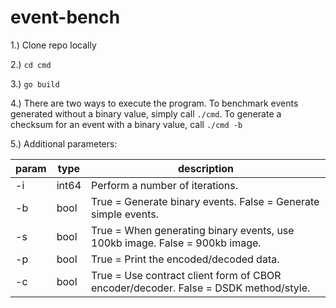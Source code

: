# event-bench
1.) Clone repo locally

2.) `cd cmd`

3.) `go build`

4.) There are two ways to execute the program. To benchmark events generated without a binary value, simply call `./cmd`.
To generate a checksum for an event with a binary value, call `./cmd -b`

5.) Additional parameters:

param | type | description
------|------|---------------------
-i | int64 | Perform a number of iterations.
-b | bool | True = Generate binary events. False = Generate simple events.
-s | bool | True = When generating binary events, use 100kb image. False = 900kb image.
-p | bool | True = Print the encoded/decoded data.
-c | bool | True = Use contract client form of CBOR encoder/decoder. False = DSDK method/style.
